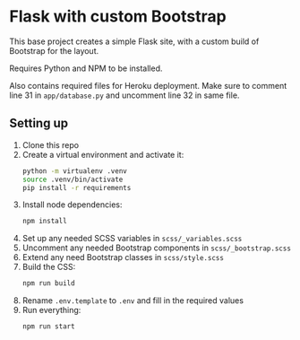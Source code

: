 # Flask with custom Bootstrap

This base project creates a simple Flask site, with a custom build of Bootstrap for the layout.

Requires Python and NPM to be installed.

Also contains required files for Heroku deployment. Make sure to comment line 31 in `app/database.py` and uncomment line 32 in same file.

## Setting up

1. Clone this repo
2. Create a virtual environment and activate it:
    ```bash
    python -m virtualenv .venv
    source .venv/bin/activate
    pip install -r requirements
    ```
3. Install node dependencies:
    ```bash
    npm install
    ```
4. Set up any needed SCSS variables in `scss/_variables.scss`
5. Uncomment any needed Bootstrap components in `scss/_bootstrap.scss`
6. Extend any need Bootstrap classes in `scss/style.scss`
7. Build the CSS:
    ```bash
    npm run build
    ```
8. Rename `.env.template` to `.env` and fill in the required values
9.  Run everything:
    ```bash
    npm run start
    ```